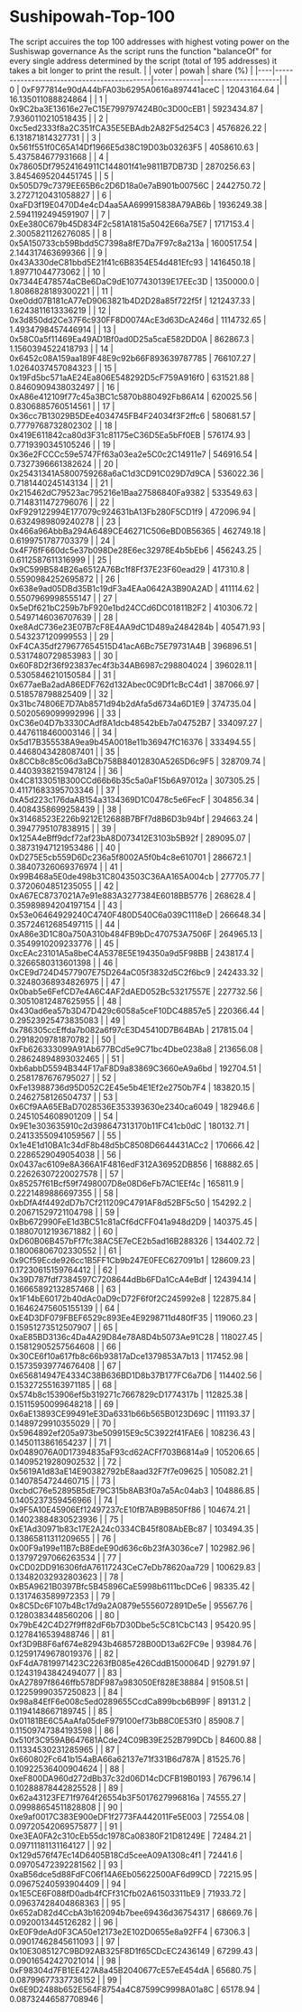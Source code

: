 # Sushipowah-Top-100
The script accuires the top 100 addresses with highest voting power on the Sushiswap governance 
As the script runs the function "balanceOf" for every single address determined by the script (total of 195 addresses) it takes a bit longer to print the result.
|    | voter                                      | powah       | share (%)           |
|----|--------------------------------------------|-------------|---------------------|
| 0  | 0xF977814e90dA44bFA03b6295A0616a897441aceC | 12043164.64 | 16.135011088824864  |
| 1  | 0x9C2ba3E13616e27eC15E799797424B0c3D00cEB1 | 5923434.87  | 7.9360110210518435  |
| 2  | 0xc5ed2333f8a2C351fCA35E5EBAdb2A82F5d254C3 | 4576826.22  | 6.131871814327731   |
| 3  | 0x561f551f0C65A14Df1966E5d38C19D03b03263F5 | 4058610.63  | 5.437584677931668   |
| 4  | 0x78605Df79524164911C144801f41e9811B7DB73D | 2870256.63  | 3.8454695204451745  |
| 5  | 0x505D79c7379EE65B6c2D6D18a0e7aB901b00756C | 2442750.72  | 3.2727120431058827  |
| 6  | 0xaFD3f19E0470D4e4cD4aa5AA699915838A79AB6b | 1936249.38  | 2.5941192494591907  |
| 7  | 0xEe380C679b45D834F2c581A1815a5042E66a75E7 | 1717153.4   | 2.3005821126276085  |
| 8  | 0x5A150733cb59Bbdd5C7398a8fE7Da7F97c8a213a | 1600517.54  | 2.144317463699366   |
| 9  | 0x43A330deC81bbd5E21f41c6B8354E54d481Efc93 | 1416450.18  | 1.89771044773062    |
| 10 | 0x7344E478574aCBe6DaC9dE1077430139E17EEc3D | 1350000.0   | 1.8086828189300221  |
| 11 | 0xe0dd07B181cA77eD9063821b4D2D28a85f722f5f | 1212437.33  | 1.6243811613336219  |
| 12 | 0x3d850dd2Ce37F6c930FF8D0074AcE3d63DcA246d | 1114732.65  | 1.4934798457446914  |
| 13 | 0x58C0a5f11469Ea49AD1Bf0ad0D25a5caE582DD0A | 862867.3    | 1.1560394522418793  |
| 14 | 0x6452c08A159aa189F48E9c92b66F893639787785 | 766107.27   | 1.0264037457084323  |
| 15 | 0x19Fd5bc571aAE24Ea806E548292D5cF759A916f0 | 631521.88   | 0.8460909438032497  |
| 16 | 0xA86e412109f77c45a3BC1c5870b880492Fb86A14 | 620025.56   | 0.8306885760514561  |
| 17 | 0x36cc7B13029B5DEe4034745FB4F24034f3F2ffc6 | 580681.57   | 0.7779768732802302  |
| 18 | 0x419E611842ca80d3F31c81175eC36D5Ea5bFf0EB | 576174.93   | 0.7719390345105246  |
| 19 | 0x36e2FCCCc59e5747Ff63a03ea2e5C0c2C14911e7 | 546916.54   | 0.7327396661382624  |
| 20 | 0x25431341A5800759268a6aC1d3CD91C029D7d9CA | 536022.36   | 0.7181440245143134  |
| 21 | 0x215462dC79523ac795216e1Baa27586840Fa9382 | 533549.63   | 0.7148311472796076  |
| 22 | 0xF929122994E177079c924631bA13Fb280F5CD1f9 | 472096.94   | 0.6324989809240278  |
| 23 | 0x466a96AbbBa294A6489CE46271C506eBD0B56365 | 462749.18   | 0.6199751787703379  |
| 24 | 0x4F76fF660dc5e37b098De28E6ec32978E4b5bEb6 | 456243.25   | 0.6112587611316999  |
| 25 | 0x9C599B584B26a6512A76Bc1f8Ff37E23F60ead29 | 417310.8    | 0.5590984252695872  |
| 26 | 0x638e9ad05DBd35B1c19dF3a4EAa0642A3B90A2AD | 411114.62   | 0.5507969998555147  |
| 27 | 0x5eDf621bC259b7bF920e1bd24CCd6DC01811B2F2 | 410306.72   | 0.5497146036707639  |
| 28 | 0xe8AdC736e23E07B7cF8E4AA9dC1D489a2484284b | 405471.93   | 0.543237120999553   |
| 29 | 0xF4CA35df279677654515D41acA6Bc75E79731A4B | 396896.51   | 0.5317480729853983  |
| 30 | 0x60F8D2f36f923837ec4f3b34AB6987c298804024 | 396028.11   | 0.5305846210150584  |
| 31 | 0x677aeBa2adA86EDF762d132Abec0C9Df1cBcC4d1 | 387066.97   | 0.518578798825409   |
| 32 | 0x31bc74806E7D7Ab8571d94b2dAfa5d6734a6D1E9 | 374735.04   | 0.5020569099992996  |
| 33 | 0xC36e04D7b3330CAdf8A1dcb48542bEb7a04752B7 | 334097.27   | 0.4476118460003146  |
| 34 | 0x5d17B355538A9ea9b45A0018e11b36947fC16376 | 333494.55   | 0.4468043428087401  |
| 35 | 0x8CCb8c85c06d3aBCb758B84012830A5265D6c9F5 | 328709.74   | 0.44039382159478124 |
| 36 | 0x4C8133051B300CCd66b6b35c5a0aF15b6A97012a | 307305.25   | 0.41171683395703346 |
| 37 | 0xA5d223c176daAB154a3134369D1C0478c5e6FecF | 304856.34   | 0.4084358699258439  |
| 38 | 0x31468523E226b9212E12688B7BFf7d8B6D3b94bf | 294663.24   | 0.3947795107838915  |
| 39 | 0x125A4eBff9dcf72af23bA8D073412E3103b5B92f | 289095.07   | 0.38731947121953486 |
| 40 | 0xD275E5cb559D6Dc236a5f8002A5f0b4c8e610701 | 286672.1    | 0.38407326069376974 |
| 41 | 0x99B468a5E0de498b31C8043503C36AA165A004cb | 277705.77   | 0.3720604851235055  |
| 42 | 0xA67EC8737021A7e91e883A3277384E6018BB5776 | 268628.4    | 0.35989894204197154 |
| 43 | 0x53e06464929240C4740F480D540C6a039C1118eD | 266648.34   | 0.35724612685497115 |
| 44 | 0xA86e3D1C80a750A310b484FB9bDc470753A7506F | 264965.13   | 0.3549910209233776  |
| 45 | 0xcEAc23101A5a8beC4A5378E5E194350a9d5F98BB | 243817.4    | 0.3266580313601398  |
| 46 | 0xCE9d724D4577907E75D264aC05f3832d5C2f6bc9 | 242433.32   | 0.32480368934826975 |
| 47 | 0x0bab5e6FefCD7e4A6C4AF2dAED052Bc53217557E | 227732.56   | 0.30510812487625955 |
| 48 | 0x430ad6ea57b3D47D429c6058a5ceF10DC48857e5 | 220366.44   | 0.29523925473835083 |
| 49 | 0x786305ccEffda7b082a6f97cE3D45410D7B64BAb | 217815.04   | 0.2918209781870782  |
| 50 | 0xFb626333099A91Ab677BCd5e9C71bc4Dbe0238a8 | 213656.08   | 0.28624894893032465 |
| 51 | 0xb6abbD5594B344F17aF8D9a83869C3660eA9a6bd | 192704.51   | 0.2581787676795027  |
| 52 | 0xFe13988736d95D052C2E45e5b4E1Ef2e2750b7F4 | 183820.15   | 0.2462758126504737  |
| 53 | 0x6Cf9AA65EBaD7028536E353393630e2340ca6049 | 182946.6    | 0.2451054608901209  |
| 54 | 0x9E1e303635910c2d398647313170b11FC41cb0dC | 180132.71   | 0.24133550941059567 |
| 55 | 0x1e4E1d10BA1c34dF8b48d5bC8508D6644431ACc2 | 170666.42   | 0.2286529049054038  |
| 56 | 0x0437ac6109e8A366A1F4816edF312A36952DB856 | 168882.65   | 0.22626307220027578 |
| 57 | 0x85257f61Bcf59f7498007D8e08D6eFb7AC1EEf4c | 165811.9    | 0.2221489886697355  |
| 58 | 0xbDfA4f4492dD7b7Cf211209C4791AF8d52BF5c50 | 154292.2    | 0.20671529721104798 |
| 59 | 0xBb672990FeE1d3BC51c81aCf6dCFF041a948d2D9 | 140375.45   | 0.18807012193671882 |
| 60 | 0xD60B06B457bFf7fc38AC5E7eCE2b5ad16B288326 | 134402.72   | 0.18006806702330552 |
| 61 | 0x9Cf59Ecde926cc1B5FF1Cb9b247E0FEC627091b1 | 128609.23   | 0.17230615159764412 |
| 62 | 0x39D787fdf7384597C7208644dBb6FDa1CcA4eBdf | 124394.14   | 0.16665892132857468 |
| 63 | 0x1F14bE60172b40dAc0aD9cD72F6f0f2C245992e8 | 122875.84   | 0.16462475605155139 |
| 64 | 0xE4D3DF079FBEF6529c893Ee4E9298711d480fF35 | 119060.23   | 0.15951273512507907 |
| 65 | 0xaE85BD3136c4Da4A29D84e78A8D4b5073Ae91C28 | 118027.45   | 0.15812905257564608 |
| 66 | 0x30CE6f10a617fb8c66b93817aDce1379853A7b13 | 117452.98   | 0.15735939774676408 |
| 67 | 0x656814947E4334C38B636BD1D8b37B177FC6a7D6 | 114402.56   | 0.15327255163971185 |
| 68 | 0x574b8c153906ef5b319271c7667829cD1774317b | 112825.38   | 0.15115950099648218 |
| 69 | 0x6aE13893CE99491eE3Da6331b66b565B0123D69C | 111193.37   | 0.1489729910355029  |
| 70 | 0x5964892ef205a973be509915E9c5C3922f41FAE6 | 108236.43   | 0.1450113861654237  |
| 71 | 0x0489076A0D17394835aF93cd62ACFf703B6814a9 | 105206.65   | 0.14095219280902532 |
| 72 | 0x5619A1d83aE14E90382792bE8aad32F7f7e09625 | 105082.21   | 0.1407854724460715  |
| 73 | 0xcbdC76e52895B5dE79C315b8AB3f0a7a5Ac04ab3 | 104886.85   | 0.1405237359456966  |
| 74 | 0x9F5A10E45906Ef12497237cE10fB7AB9B850Ff86 | 104674.21   | 0.14023884830523936 |
| 75 | 0xE1Ad30971b83c17E2A24c0334CB45f808AbEBc87 | 103494.35   | 0.13865811311209655 |
| 76 | 0x00F9a199e11B7cB8EdeE90d636c6b23fA3036ce7 | 102982.96   | 0.13797297066263534 |
| 77 | 0xCD02DD916306fdA76117243CeC7eDb78620aa729 | 100629.83   | 0.13482032932803623 |
| 78 | 0xB5A9621B0397Bfc5B45896CaE5998b6111bcDCe6 | 98335.42    | 0.1317463589972353  |
| 79 | 0x8C5Dc6F107b4Bc17d9a2A0879e5556072891De5e | 95567.76    | 0.1280383448560206  |
| 80 | 0x79bE42C4D27f9ff82dF6b7D30Dbe5c5C81CbC143 | 95420.95    | 0.1278416539488746  |
| 81 | 0xf3D9B8F6af674e82943b4685728B00D13a62FC9e | 93984.76    | 0.12591749678019376 |
| 82 | 0xF4dA7819971423C2263fB085e426CddB1500064D | 92791.97    | 0.12431943842494077 |
| 83 | 0xA27897f8646ffb578DF987a983050Ef828E38884 | 91508.51    | 0.12259990357250823 |
| 84 | 0x98a84EfF6e008c5ed0289655CcdCa899bcb6B99F | 89131.2     | 0.1194148667189745  |
| 85 | 0x01181BE6C5AaAfa05deF979100ef73bB8C0E53f0 | 85908.7     | 0.11509747384193598 |
| 86 | 0x510f3C959AB647681ACde24C09B39E252B799DCb | 84600.88    | 0.11334530231285965 |
| 87 | 0x660802Fc641b154aBA66a62137e71f331B6d787A | 81525.76    | 0.10922536400904624 |
| 88 | 0xeF800DA960d272dBb37c32d06D14cDCFB19B0193 | 76796.14    | 0.10288878442825528 |
| 89 | 0x62a43123FE71f9764f26554b3F5017627996816a | 74555.27    | 0.09988654511828808 |
| 90 | 0xe9af0017C383E900eDF1f2773FA442011Fe5E003 | 72554.08    | 0.09720542069575877 |
| 91 | 0xe3EA0FA2c310cEb55dc1978Ca08380F21D81249E | 72484.21    | 0.09711181131164127 |
| 92 | 0x129d576f47Ec14D6405B18Cd5ceeA09A1308c4f1 | 72441.6     | 0.09705472392281562 |
| 93 | 0xaB56dce5d88FdFC06f14A6Eb05622500AF6d99CD | 72215.95    | 0.09675240593904409 |
| 94 | 0x1E5CE6F088fD0adb4fCFf31Cfb02A61503311bE9 | 71933.72    | 0.09637428404868363 |
| 95 | 0x652aD82d4CcbA3b162094b7bee69436d36754317 | 68669.76    | 0.0920013445126282  |
| 96 | 0xE0F9deAd0F3CA50e12173e2E102D0655e8a92FF4 | 67306.3     | 0.09017462845611093 |
| 97 | 0x10E3085127C9BD92AB325F8D1f65CDcEC2436149 | 67299.43    | 0.09016542427021014 |
| 98 | 0xF98304d7FB1EE427A8a45B2040677cE57eE454dA | 65680.75    | 0.08799677337736152 |
| 99 | 0x6E9D2488b652E564F8754a4C87599C9998A01a8C | 65178.94    | 0.08732446587708946 |
